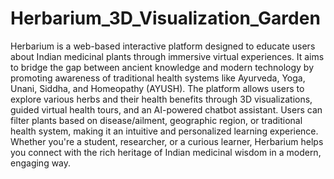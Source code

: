 # Herbarium_3D_Visualization_Garden
 Herbarium is a web-based interactive platform designed to educate users about Indian medicinal plants through immersive virtual experiences. It aims to bridge the gap between ancient knowledge and modern technology by promoting awareness of traditional health systems like Ayurveda, Yoga, Unani, Siddha, and Homeopathy (AYUSH).  The platform allows users to explore various herbs and their health benefits through 3D visualizations, guided virtual health tours, and an AI-powered chatbot assistant. Users can filter plants based on disease/ailment, geographic region, or traditional health system, making it an intuitive and personalized learning experience.  Whether you're a student, researcher, or a curious learner, Herbarium helps you connect with the rich heritage of Indian medicinal wisdom in a modern, engaging way.
